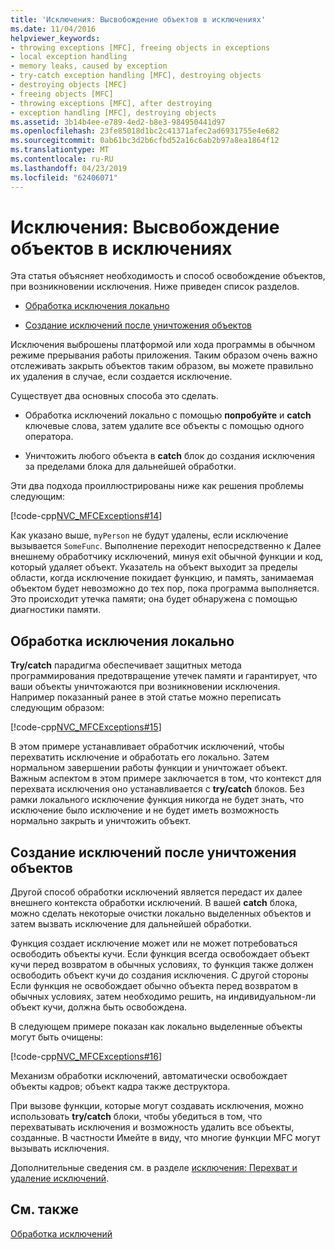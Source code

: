 ```yaml
---
title: 'Исключения: Высвобождение объектов в исключениях'
ms.date: 11/04/2016
helpviewer_keywords:
- throwing exceptions [MFC], freeing objects in exceptions
- local exception handling
- memory leaks, caused by exception
- try-catch exception handling [MFC], destroying objects
- destroying objects [MFC]
- freeing objects [MFC]
- throwing exceptions [MFC], after destroying
- exception handling [MFC], destroying objects
ms.assetid: 3b14b4ee-e789-4ed2-b8e3-984950441d97
ms.openlocfilehash: 23fe85018d1bc2c41371afec2ad6931755e4e682
ms.sourcegitcommit: 0ab61bc3d2b6cfbd52a16c6ab2b97a8ea1864f12
ms.translationtype: MT
ms.contentlocale: ru-RU
ms.lasthandoff: 04/23/2019
ms.locfileid: "62406071"
---
```

# <a name="exceptions-freeing-objects-in-exceptions"></a>Исключения: Высвобождение объектов в исключениях

Эта статья объясняет необходимость и способ освобождение объектов, при возникновении исключения. Ниже приведен список разделов.

- [Обработка исключения локально](#_core_handling_the_exception_locally)

- [Создание исключений после уничтожения объектов](#_core_throwing_exceptions_after_destroying_objects)

Исключения выброшены платформой или хода программы в обычном режиме прерывания работы приложения. Таким образом очень важно отслеживать закрыть объектов таким образом, вы можете правильно их удаления в случае, если создается исключение.

Существует два основных способа это сделать.

- Обработка исключений локально с помощью **попробуйте** и **catch** ключевые слова, затем удалите все объекты с помощью одного оператора.

- Уничтожить любого объекта в **catch** блок до создания исключения за пределами блока для дальнейшей обработки.

Эти два подхода проиллюстрированы ниже как решения проблемы следующим:

[!code-cpp[NVC_MFCExceptions#14](../mfc/codesnippet/cpp/exceptions-freeing-objects-in-exceptions_1.cpp)]

Как указано выше, `myPerson` не будут удалены, если исключение вызывается `SomeFunc`. Выполнение переходит непосредственно к Далее внешнему обработчику исключений, минуя exit обычной функции и код, который удаляет объект. Указатель на объект выходит за пределы области, когда исключение покидает функцию, и память, занимаемая объектом будет невозможно до тех пор, пока программа выполняется. Это происходит утечка памяти; она будет обнаружена с помощью диагностики памяти.

##  <a name="_core_handling_the_exception_locally"></a> Обработка исключения локально

**Try/catch** парадигма обеспечивает защитных метода программирования предотвращение утечек памяти и гарантирует, что ваши объекты уничтожаются при возникновении исключения. Например показанный ранее в этой статье можно переписать следующим образом:

[!code-cpp[NVC_MFCExceptions#15](../mfc/codesnippet/cpp/exceptions-freeing-objects-in-exceptions_2.cpp)]

В этом примере устанавливает обработчик исключений, чтобы перехватить исключение и обработать его локально. Затем нормальном завершении работы функции и уничтожает объект. Важным аспектом в этом примере заключается в том, что контекст для перехвата исключения оно устанавливается с **try/catch** блоков. Без рамки локального исключение функция никогда не будет знать, что исключение было исключение и не будет иметь возможность нормально закрыть и уничтожить объект.

##  <a name="_core_throwing_exceptions_after_destroying_objects"></a> Создание исключений после уничтожения объектов

Другой способ обработки исключений является передаст их далее внешнего контекста обработки исключений. В вашей **catch** блока, можно сделать некоторые очистки локально выделенных объектов и затем вызвать исключение для дальнейшей обработки.

Функция создает исключение может или не может потребоваться освободить объекты кучи. Если функция всегда освобождает объект кучи перед возвратом в обычных условиях, то функция также должен освободить объект кучи до создания исключения. С другой стороны Если функция не освобождает обычно объекта перед возвратом в обычных условиях, затем необходимо решить, на индивидуальном-ли объект кучи, должна быть освобождена.

В следующем примере показан как локально выделенные объекты могут быть очищены:

[!code-cpp[NVC_MFCExceptions#16](../mfc/codesnippet/cpp/exceptions-freeing-objects-in-exceptions_3.cpp)]

Механизм обработки исключений, автоматически освобождает объекты кадров; объект кадра также деструктора.

При вызове функции, которые могут создавать исключения, можно использовать **try/catch** блоки, чтобы убедиться в том, что перехватывать исключения и возможность удалить все объекты, созданные. В частности Имейте в виду, что многие функции MFC могут вызывать исключения.

Дополнительные сведения см. в разделе [исключения: Перехват и удаление исключений](../mfc/exceptions-catching-and-deleting-exceptions.md).

## <a name="see-also"></a>См. также

[Обработка исключений](../mfc/exception-handling-in-mfc.md)
